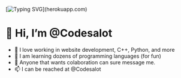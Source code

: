 [![Typing SVG](https://readme-typing-svg.herokuapp.com?color=%2332C257&duration=8000&lines=Wake+up+Neo.;The+Matrix+has+you.;Follow+the+white+rabbit;Knock+knock+Neo.)](herokuapp.com)
# 👋 Hi, I’m @Codesalot
- 👀 I love working in website development, C++, Python, and more
- 🌱 I am learning dozens of programming languages (for fun)
- 💞️ Anyone that wants colaboration can sure message me.
- 📫 I can be reached at @Codesalot
